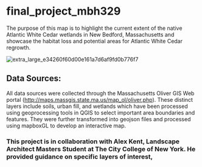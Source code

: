 # final_project_mbh329

The purpose of this map is to highlight the current extent of the native Atlantic White Cedar wetlands in New Bedford, Massachusetts and showcase the habitat loss and potential areas for Atlantic White Cedar regrowth.

![extra_large_e34260f60d00e161a7d6af9fd0b776f7](https://user-images.githubusercontent.com/41444592/77386392-13395080-6d61-11ea-837a-f994f0dd2aae.jpg)


## Data Sources:

All data sources were collected through the Massachusetts Oliver GIS Web portal (http://maps.massgis.state.ma.us/map_ol/oliver.php). These distinct layers include soils, urban fill, and wetlands which have been processed using geoprocessing tools in QGIS to select important area boundaries and features. They were further transformed into geojson files and processed using mapboxGL to develop an interactive map.

### This project is in collaboration with Alex Kent, Landscape Architect Masters Student at The City College of New York. He provided guidance on specific layers of interest,
